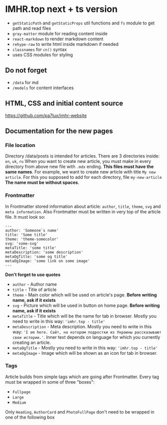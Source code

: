 # IMHR.top next + ts version

- `getStaticPath` and `getStaticProps` util functions and `fs` module to get path and read files
- `gray-matter` module for reading content inside
- `react-markdown` to render markdown content
- `rehype-raw` to write html inside markdown if needed
- `classnames` for `cn()` syntax
- uses CSS modules for styling

## Do not forget

- `/data` for md
- `/models` for content interfaces

## HTML, CSS and initial content source

https://github.com/pa7lux/imhr-website

## Documentation for the new pages

### File location
Directory /data/posts is intended for articles. There are 3 directories inside: `en`, `uk`, `ru`
When you want to create new article, you must make in every directory from above new file with `.mdx` ending. **This files must have the same names**. For example, we want to create new article with title `My new article`. For this you supposed to add for each directory, file `my-new-article` **The name must be without spaces**.

### Frontmatter
In Frontmatter stored information about article: `author`, `title`, `theme`, `svg` and `meta information`. Also Frontmatter must be written in very top of the article file. It must look so: 
```
---
author: 'Someone`s name'
title: 'Some title'
theme: 'theme-somecolor'
svg: 'some-svg'
metaTitle: 'some title'
metaDescription: 'some description'
metaOgTitle: 'some og title'
metaOgImage: 'some link on some image'
---
```
**Don't forget to use quotes**

- `author` - Author name
- `title` - Title of article
- `theme` - Main color which will be used on article's page. **Before writing name, ask if it exists**
- `svg` - Picture which will be used in button on home page. **Before writing name, ask if it exists**
- `metaTitle` - Title which will be the name for tab in browser. Mostly you need to write in this way: `'imhr.top - title'`
- `metaDescription` - Meta description. Mostly you need to write in this way: `'I am here. Сайт, на котором подростки из Украины рассказывают свои истории.'`. Inner text depends on language for which you currently creating an article.
- `metaOgTitle` - Mostly you need to write in this way: `'imhr.top - title'`
- `metaOgImage` - Image which will be shown as an icon for tab in browser.

### Tags
Article builds from simple tags which are going after Frontmatter. Every tag must be wrapped in some of three "boxes":
- `Fullpage`
- `Large`
- `Medium`

Only `Heading`, `AuthorCard` and `PhotoFullPage` don't need to be wrapped in one of the following box
